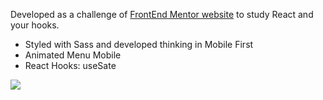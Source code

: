 Developed as a challenge of <a href="https://www.frontendmentor.io/challenges/news-homepage-H6SWTa1MFl">FrontEnd Mentor website</a> to study React and your hooks.

- Styled with Sass and developed thinking in Mobile First
- Animated Menu Mobile
- React Hooks: useSate

<img src="https://res.cloudinary.com/dz209s6jk/image/upload/v1666363597/Challenges/parjyu2ejag4sdrmbk2e.jpg">
